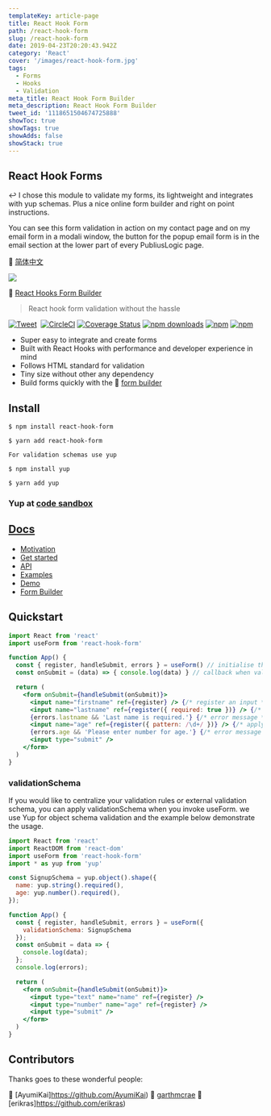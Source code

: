 ```yaml
---
templateKey: article-page
title: React Hook Form
path: /react-hook-form
slug: /react-hook-form
date: 2019-04-23T20:20:43.942Z
category: 'React'
cover: '/images/react-hook-form.jpg'
tags:
  - Forms
  - Hooks
  - Validation
meta_title: React Hook Form Builder
meta_description: React Hook Form Builder
tweet_id: '1118651504674725888'
showToc: true  
showTags: true 
showAdds: false 
showStack: true
---
```


## React Hook Forms

↩️ I chose this module to validate my forms, its lightweight and integrates with yup schemas. Plus a nice online form builder and right on point instructions.

You can see this form validation in action on my contact page and on my email form in a modali window, the button for the popup email form is in the email section at the lower part of every PubliusLogic page.

🔗 [简体中文](https://github.com/bluebill1049/react-hook-form/blob/master/docs/README.zh-CN.md")

![](https://raw.githubusercontent.com/bluebill1049/react-hook-form/master/website/logo.png)

🔗 [React Hooks Form Builder](href="https://react-hook-form.now.sh/")

> React hook form validation without the hassle

[![Tweet](https://img.shields.io/twitter/url/http/shields.io.svg?style=social)](https://twitter.com/intent/tweet?text=React+Hook-Form&url=https://github.com/bluebill1049/react-hook-form)&nbsp;
[![CircleCI](https://circleci.com/gh/bluebill1049/react-hook-form.svg?style=svg)](https://circleci.com/gh/bluebill1049/react-hook-form) 
[![Coverage Status](https://coveralls.io/repos/github/bluebill1049/react-hook-form/badge.svg?branch=master)](https://coveralls.io/github/bluebill1049/react-hook-form?branch=master) 
[![npm downloads](https://img.shields.io/npm/dm/react-hook-form.svg?style=flat-square)](https://www.npmjs.com/package/react-hook-form)
[![npm](https://img.shields.io/npm/dt/react-hook-form.svg?style=flat-square)](https://www.npmjs.com/package/react-hook-form)
[![npm](https://badgen.net/bundlephobia/minzip/react-hook-form)](https://badgen.net/bundlephobia/minzip/react-hook-form)

- Super easy to integrate and create forms
- Built with React Hooks with performance and developer experience in mind
- Follows HTML standard for validation
- Tiny size without other any dependency
- Build forms quickly with the 🔗 [form builder](https://react-hook-form.now.sh/builder)

## Install

    $ npm install react-hook-form

    $ yarn add react-hook-form

    For validation schemas use yup

    $ npm install yup

    $ yarn add yup

### Yup at [code sandbox](https://codesandbox.io/s/yyyqp7y8x)

## [Docs](https://react-hook-form.now.sh/api)

- [Motivation](https://medium.com/@bruce1049/form-validation-with-hook-in-3kb-c5414edf7d64)
- [Get started](https://react-hook-form.now.sh/api)
- [API](https://react-hook-form.now.sh/api)
- [Examples](https://github.com/bluebill1049/react-hook-form/tree/master/examples)
- [Demo](https://react-hook-form.now.sh)
- [Form Builder](https://react-hook-form.now.sh/builder)

## Quickstart

```jsx
import React from 'react'
import useForm from 'react-hook-form'

function App() {
  const { register, handleSubmit, errors } = useForm() // initialise the hook
  const onSubmit = (data) => { console.log(data) } // callback when validation pass

  return (
    <form onSubmit={handleSubmit(onSubmit)}>
      <input name="firstname" ref={register} /> {/* register an input */}
      <input name="lastname" ref={register({ required: true })} /> {/* apply required validation */}
      {errors.lastname && 'Last name is required.'} {/* error message */}
      <input name="age" ref={register({ pattern: /\d+/ })} /> {/* apply a Refex validation */}
      {errors.age && 'Please enter number for age.'} {/* error message */}
      <input type="submit" />
    </form>
  )
}
```

### validationSchema

If you would like to centralize your validation rules or external validation schema, you can apply validationSchema when you invoke useForm. we use Yup for object schema validation and the example below demonstrate the usage.

```jsx
import React from 'react'
import ReactDOM from 'react-dom'
import useForm from 'react-hook-form'
import * as yup from 'yup'

const SignupSchema = yup.object().shape({
  name: yup.string().required(),
  age: yup.number().required(),
});

function App() {
  const { register, handleSubmit, errors } = useForm({
    validationSchema: SignupSchema
  });
  const onSubmit = data => {
    console.log(data);
  };
  console.log(errors);

  return (
    <form onSubmit={handleSubmit(onSubmit)}>
      <input type="text" name="name" ref={register} />
      <input type="number" name="age" ref={register} />
      <input type="submit" />
    </form>
  )
}
```

## Contributors

Thanks goes to these wonderful people:

  🔗 [AyumiKai]https://github.com/AyumiKai)
  🔗 [garthmcrae](https://github.com/garthmcrae)
  🔗 [erikras]https://github.com/erikras)
